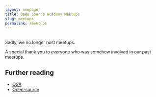 ```yaml
---
layout: onepager
title: Open Source Academy Meetups
slug: meetups
permalink: /meetups
---
```

<br>
Sadly, we no longer host meetups.

A special thank you to everyone who was somehow involved in our past meetups.

## Further reading
- [OSA](/about/) 
- [Open-source](/about/open-source)

